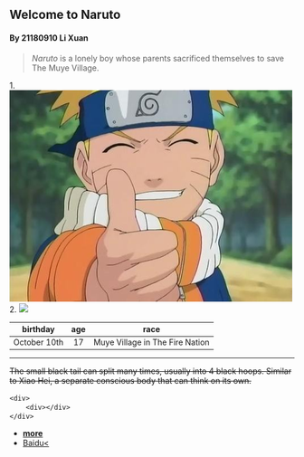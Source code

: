 ## Welcome to Naruto
#### By 21180910 Li Xuan
>*Naruto* is a lonely boy whose parents sacrificed themselves to save The Muye Village.

1.![](/Naruto.jpg 'Naruto')
2.
![](https://gitee.com/huwenqiang/image201908/raw/master/201909/19090229.jpg)

birthday|age|race
:-:|:-:|:-:
October 10th |17|	Muye Village in The Fire Nation
---

~~The small black tail can split many times, usually into 4 black hoops. Similar to Xiao Hei, a separate conscious body that can think on its own.~~

```
<div>
    <div></div>
</div>

```
* [**more**](/qiuhaotiandebaba)
* <a href="https://baike.baidu.com/item/%E6%BC%A9%E6%B6%A1%E9%B8%A3%E4%BA%BA/322717?fr=aladdin" target="_blank">Baidu<
